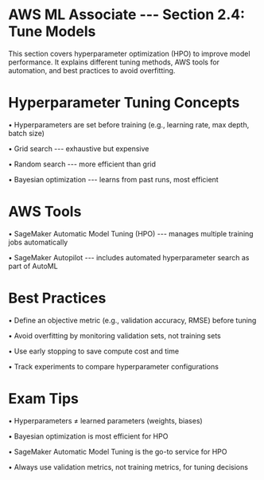 # AWS ML Associate --- Section 2.4: Tune Models

This section covers hyperparameter optimization (HPO) to improve model
performance. It explains different tuning methods, AWS tools for
automation, and best practices to avoid overfitting.

# Hyperparameter Tuning Concepts

• Hyperparameters are set before training (e.g., learning rate, max
depth, batch size)

• Grid search --- exhaustive but expensive

• Random search --- more efficient than grid

• Bayesian optimization --- learns from past runs, most efficient

# AWS Tools

• SageMaker Automatic Model Tuning (HPO) --- manages multiple training
jobs automatically

• SageMaker Autopilot --- includes automated hyperparameter search as
part of AutoML

# Best Practices

• Define an objective metric (e.g., validation accuracy, RMSE) before
tuning

• Avoid overfitting by monitoring validation sets, not training sets

• Use early stopping to save compute cost and time

• Track experiments to compare hyperparameter configurations

# Exam Tips

• Hyperparameters ≠ learned parameters (weights, biases)

• Bayesian optimization is most efficient for HPO

• SageMaker Automatic Model Tuning is the go-to service for HPO

• Always use validation metrics, not training metrics, for tuning
decisions
